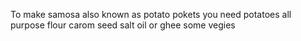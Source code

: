 To make samosa also known as potato pokets you need
potatoes
all purpose flour
carom seed
salt
oil or ghee
some vegies

